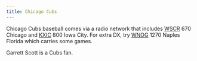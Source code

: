 ```yaml
---
title: Chicago Cubs
---
```

Chicago Cubs baseball comes via a radio network that includes
[WSCR] 670 Chicago and [KXIC] 800 Iowa City. For extra DX,
try [WNOG] 1270 Naples Florida which carries some games.

[WSCR]:https://emv-commonplace.netlify.app/radio/am-broadcast/wscr/
[KXIC]:https://emv-commonplace.netlify.app/radio/am-broadcast/kxic/
[WNOG]:https://emv-commonplace.netlify.app/radio/am-broadcast/wnog/

Garrett Scott is a Cubs fan.
